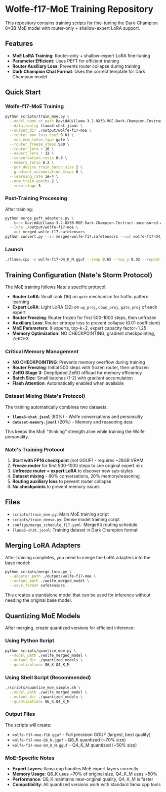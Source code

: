# Wolfe-f17-MoE Training Repository

This repository contains training scripts for fine-tuning the Dark-Champion 8×3B MoE model with router-only + shallow-expert LoRA support.

## Features

- **MoE LoRA Training**: Router-only + shallow-expert LoRA fine-tuning
- **Parameter Efficient**: Uses PEFT for efficient training
- **Router Auxiliary Loss**: Prevents router collapse during training
- **Dark Champion Chat Format**: Uses the correct template for Dark Champion model

## Quick Start

### Wolfe-f17-MoE Training

```bash
python scripts/train_moe.py \
  --model_name_or_path DavidAU/Llama-3.2-8X3B-MOE-Dark-Champion-Instruct-uncensored-abliterated-18.4B \
  --data_config llama3-chat.jsonl \
  --output_dir ./output/wolfe-f17-moe \
  --router_aux_loss_coef 0.01 \
  --moe_eom_token_type gate \
  --router_freeze_steps 500 \
  --router_lora_r 16 \
  --expert_lora_r 32 \
  --conversation_ratio 0.8 \
  --memory_ratio 0.2 \
  --per_device_train_batch_size 2 \
  --gradient_accumulation_steps 8 \
  --learning_rate 1e-4 \
  --num_train_epochs 2 \
  --zero_stage 3
```

### Post-Training Processing

After training:

```bash
python merge_peft_adapters.py \
  --base DavidAU/Llama-3.2-8X3B-MOE-Dark-Champion-Instruct-uncensored-abliterated-18.4B \
  --lora ./output/wolfe-f17-moe \
  --out merged-wolfe-f17.safetensors
python convert.py --in merged-wolfe-f17.safetensors --out wolfe-f17-Q4_K_M.gguf --quantize q4_k_m
```

### Launch

```bash
./llama.cpp -m wolfe-f17-Q4_K_M.gguf --temp 0.65 --top_p 0.92 --repeat_penalty 1.1
```

## Training Configuration (Nate's Storm Protocol)

The MoE training follows Nate's specific protocol:
- **Router LoRA**: Small rank (16) on `gate` mechanism for traffic pattern learning
- **Expert LoRA**: Light LoRA (32) on `up_proj`, `down_proj`, `gate_proj` of each expert
- **Router Freezing**: Router frozen for first 500-1000 steps, then unfrozen
- **Auxiliary Loss**: Router entropy loss to prevent collapse (0.01 coefficient)
- **MoE Parameters**: 8 experts, top-k=2, expert capacity factor=1.25
- **Memory Optimization**: NO CHECKPOINTING, gradient checkpointing, ZeRO-3

### Critical Memory Management

- **NO CHECKPOINTING**: Prevents memory overflow during training
- **Router Freezing**: Initial 500 steps with frozen router, then unfrozen
- **ZeRO Stage 3**: DeepSpeed ZeRO offload for memory efficiency
- **Batch Size**: Small batches (1-2) with gradient accumulation
- **Flash Attention**: Automatically enabled when available

### Dataset Mixing (Nate's Protocol)

The training automatically combines two datasets:
- **`llama3-chat.jsonl`** (80%) - Wolfe conversations and personality
- **`dataset-memory.jsonl`** (20%) - Memory and reasoning data

This keeps the MoE "thinking" strength alive while training the Wolfe personality.

### Nate's Training Protocol

1. **Start with FP16 checkpoint** (not GGUF) - requires ~28GB VRAM
2. **Freeze router** for first 500-1000 steps to see original expert mix
3. **Unfreeze router + expert LoRA** to discover new sub-styles
4. **Dataset mixing** - 80% conversations, 20% memory/reasoning
5. **Routing auxiliary loss** to prevent router collapse
6. **No checkpoints** to prevent memory issues

## Files

- `scripts/train_moe.py`: Main MoE training script
- `scripts/train_dense.py`: Dense model training script
- `configs/merge_schedule_f17.yaml`: MergeKit routing schedule
- `llama3-chat.jsonl`: Training dataset in Dark Champion format

## Merging LoRA Adapters

After training completes, you need to merge the LoRA adapters into the base model:

```bash
python scripts/merge_lora.py \
  --adapter_path ./output/wolfe-f17-moe \
  --output_path ./wolfe_merged_model \
  --save_format safetensors
```

This creates a standalone model that can be used for inference without needing the original base model.


## Quantizing MoE Models

After merging, create quantized versions for efficient inference:

### Using Python Script
```bash
python scripts/quantize_moe.py \
  --model_path ./wolfe_merged_model \
  --output_dir ./quantized_models \
  --quantizations Q6_K Q4_K_M
```

### Using Shell Script (Recommended)
```bash
./scripts/quantize_moe_simple.sh \
  --model_path ./wolfe_merged_model \
  --output_dir ./quantized_models \
  --quantizations Q6_K,Q4_K_M
```

### Output Files
The scripts will create:
- `wolfe-f17-moe-f16.gguf` - Full precision GGUF (largest, best quality)
- `wolfe-f17-moe-Q6_K.gguf` - Q6_K quantized (~70% size)
- `wolfe-f17-moe-Q4_K_M.gguf` - Q4_K_M quantized (~50% size)

### MoE-Specific Notes
- **Expert Layers**: llama.cpp handles MoE expert layers correctly
- **Memory Usage**: Q6_K uses ~70% of original size, Q4_K_M uses ~50%
- **Performance**: Q6_K maintains near-original quality, Q4_K_M is faster
- **Compatibility**: All quantized versions work with standard llama.cpp tools
